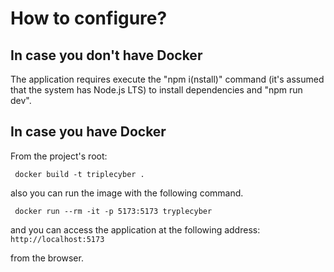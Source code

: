 # How to configure?

## In case you don't have Docker

The application requires execute the "npm i(nstall)" command (it's assumed that the system has Node.js LTS)
to install dependencies and "npm run dev".

## In case you have Docker

From the project's root:

```
 docker build -t triplecyber .
```

also you can run the image with the following command.

```
 docker run --rm -it -p 5173:5173 tryplecyber
```

and you can access the application at the following address:
`
 http://localhost:5173
`

from the browser.
